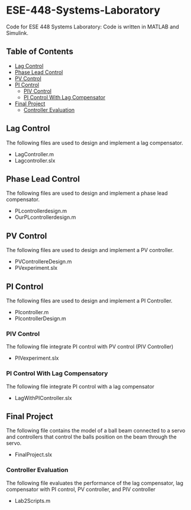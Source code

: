 # ESE-448-Systems-Laboratory
Code for ESE 448 Systems Laboratory: Code is written in MATLAB and Simulink.

## Table of Contents
* [Lag Control](#Lag-Control)
* [Phase Lead Control](#Phase-Lead-Control)
* [PV Control](#PV-Control)
* [PI Control](#PI-Control)
  * [PIV Control](#PIV-Control)
  * [PI Control With Lag Compensator](#PI-Control-With-Lag-Compensator)   
* [Final Project](#Final-Project)
  * [Controller Evaluation](#Controller-Evaluation)

## Lag Control
The following files are used to design and implement a lag compensator.
* LagController.m
* Lagcontroller.slx

## Phase Lead Control
The following files are used to design and implement a phase lead compensator.
* PLcontrollerdesign.m
* OurPLcontrollerdesign.m

## PV Control
The following files are used to design and implement a PV controller.
* PVControllereDesign.m
* PVexperiment.slx

## PI Control
The following files are used to design and implement a PI Controller.
* PIcontroller.m
* PIcontrollerDesign.m

### PIV Control
The following file integrate PI control with PV control (PIV Controller)
* PIVexperiment.slx

### PI Control With Lag Compensatory
The following file integrate PI control with a lag compensator
* LagWithPIController.slx

## Final Project
The following file contains the model of a ball beam connected to a servo and controllers that control the balls position on the beam through the servo.
* FinalProject.slx

### Controller Evaluation
The following file evaluates the performance of the lag compensator, lag compensator with PI control, PV controller, and PIV controller
* Lab2Scripts.m
